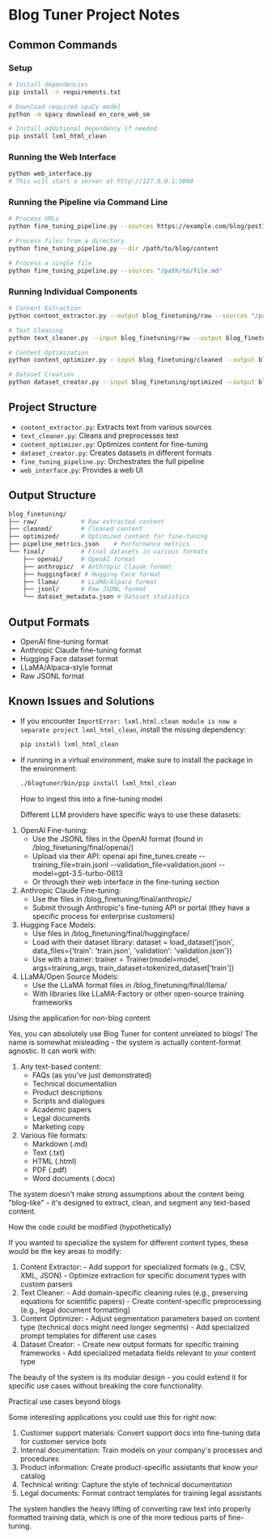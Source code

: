 # Blog Tuner Project Notes

## Common Commands

### Setup

```bash
# Install dependencies
pip install -r requirements.txt

# Download required spaCy model
python -m spacy download en_core_web_sm

# Install additional dependency if needed
pip install lxml_html_clean
```

### Running the Web Interface

```bash
python web_interface.py
# This will start a server at http://127.0.0.1:5000
```

### Running the Pipeline via Command Line

```bash
# Process URLs
python fine_tuning_pipeline.py --sources https://example.com/blog/post1 https://example.com/blog/post2

# Process files from a directory
python fine_tuning_pipeline.py --dir /path/to/blog/content

# Process a single file
python fine_tuning_pipeline.py --sources "/path/to/file.md"
```

### Running Individual Components

```bash
# Content Extraction
python content_extractor.py --output blog_finetuning/raw --sources "/path/to/file.md"

# Text Cleaning
python text_cleaner.py --input blog_finetuning/raw --output blog_finetuning/cleaned

# Content Optimization
python content_optimizer.py --input blog_finetuning/cleaned --output blog_finetuning/optimized

# Dataset Creation
python dataset_creator.py --input blog_finetuning/optimized --output blog_finetuning/final --val-ratio 0.1
```

## Project Structure

- `content_extractor.py`: Extracts text from various sources
- `text_cleaner.py`: Cleans and preprocesses text
- `content_optimizer.py`: Optimizes content for fine-tuning
- `dataset_creator.py`: Creates datasets in different formats
- `fine_tuning_pipeline.py`: Orchestrates the full pipeline
- `web_interface.py`: Provides a web UI

## Output Structure

```bash
blog_finetuning/
├── raw/            # Raw extracted content
├── cleaned/        # Cleaned content
├── optimized/      # Optimized content for fine-tuning
├── pipeline_metrics.json    # Performance metrics
└── final/          # Final datasets in various formats
    ├── openai/     # OpenAI format
    ├── anthropic/  # Anthropic Claude format
    ├── huggingface/ # Hugging Face format
    ├── llama/      # LLaMA/Alpaca format
    ├── jsonl/      # Raw JSONL format
    └── dataset_metadata.json # Dataset statistics
```

## Output Formats

- OpenAI fine-tuning format
- Anthropic Claude fine-tuning format
- Hugging Face dataset format
- LLaMA/Alpaca-style format
- Raw JSONL format

## Known Issues and Solutions

- If you encounter `ImportError: lxml.html.clean module is now a separate project lxml_html_clean`, install the missing dependency:

  ```bash
  pip install lxml_html_clean
  ```

- If running in a virtual environment, make sure to install the package in the environment:

  ```bash
  ./blogtuner/bin/pip install lxml_html_clean
  ```

  How to ingest this into a fine-tuning model

  Different LLM providers have specific ways to use these datasets:

1. OpenAI Fine-tuning:
    - Use the JSONL files in the OpenAI format (found in /blog_finetuning/final/openai/)
    - Upload via their API: openai api fine_tunes.create --training_file=train.jsonl --validation_file=validation.jsonl
  --model=gpt-3.5-turbo-0613
    - Or through their web interface in the fine-tuning section
2. Anthropic Claude Fine-tuning:
    - Use the files in /blog_finetuning/final/anthropic/
    - Submit through Anthropic's fine-tuning API or portal (they have a specific process for enterprise customers)
3. Hugging Face Models:
    - Use files in /blog_finetuning/final/huggingface/
    - Load with their dataset library: dataset = load_dataset('json', data_files={'train': 'train.json', 'validation': 'validation.json'})
    - Use with a trainer: trainer = Trainer(model=model, args=training_args, train_dataset=tokenized_dataset['train'])
4. LLaMA/Open Source Models:
    - Use the LLaMA format files in /blog_finetuning/final/llama/
    - With libraries like LLaMA-Factory or other open-source training frameworks

  Using the application for non-blog content

  Yes, you can absolutely use Blog Tuner for content unrelated to blogs! The name is somewhat misleading - the system is actually
  content-format agnostic. It can work with:

1. Any text-based content:
    - FAQs (as you've just demonstrated)
    - Technical documentation
    - Product descriptions
    - Scripts and dialogues
    - Academic papers
    - Legal documents
    - Marketing copy
2. Various file formats:
    - Markdown (.md)
    - Text (.txt)
    - HTML (.html)
    - PDF (.pdf)
    - Word documents (.docx)

  The system doesn't make strong assumptions about the content being "blog-like" - it's designed to extract, clean, and segment any
  text-based content.

  How the code could be modified (hypothetically)

  If you wanted to specialize the system for different content types, these would be the key areas to modify:

  1. Content Extractor:
    - Add support for specialized formats (e.g., CSV, XML, JSON)
    - Optimize extraction for specific document types with custom parsers
  2. Text Cleaner:
    - Add domain-specific cleaning rules (e.g., preserving equations for scientific papers)
    - Create content-specific preprocessing (e.g., legal document formatting)
  3. Content Optimizer:
    - Adjust segmentation parameters based on content type (technical docs might need longer segments)
    - Add specialized prompt templates for different use cases
  4. Dataset Creator:
    - Create new output formats for specific training frameworks
    - Add specialized metadata fields relevant to your content type

  The beauty of the system is its modular design - you could extend it for specific use cases without breaking the core functionality.

  Practical use cases beyond blogs

  Some interesting applications you could use this for right now:

  1. Customer support materials: Convert support docs into fine-tuning data for customer service bots
  2. Internal documentation: Train models on your company's processes and procedures
  3. Product information: Create product-specific assistants that know your catalog
  4. Technical writing: Capture the style of technical documentation
  5. Legal documents: Format contract templates for training legal assistants

  The system handles the heavy lifting of converting raw text into properly formatted training data, which is one of the more tedious parts
  of fine-tuning.
